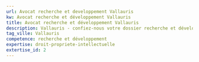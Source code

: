 ```yaml
---
url: Avocat recherche et developpement Vallauris
kw: Avocat recherche et développement Vallauris
title: Avocat recherche et développement Vallauris
description: Vallauris - confiez-nous votre dossier recherche et développement
tag_ville: Vallauris
competence: recherche et développement
expertise: droit-propriete-intellectuelle
extertise_id: 2
---
```

